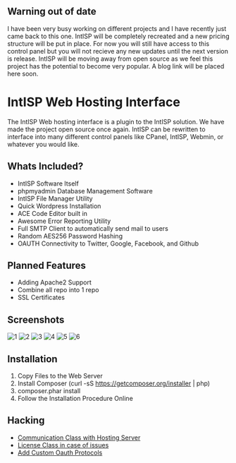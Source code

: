 ## Warning out of date

I have been very busy working on different projects and I have recently just came back to this one. IntISP will be completely recreated and a new pricing structure will be put in place. For now you will still have access to this control panel but you will not recieve any new updates until the next version is release. IntISP will be moving away from open source as we feel this project has the potential to become very popular. A blog link will be placed here soon.


# IntISP Web Hosting Interface

The IntISP Web hosting interface is a plugin to the IntISP solution. We have made the project open source once again. IntISP can be rewritten to interface into many different control panels like CPanel, IntISP, Webmin, or whatever you would like. 


## Whats Included?

- IntISP Software Itself
- phpmyadmin Database Management Software
- IntISP File Manager Utility
- Quick Wordpress Installation
- ACE Code Editor built in
- Awesome Error Reporting Utility
- Full SMTP Client to automatically send mail to users
- Random AES256 Password Hashing
- OAUTH Connectivity to Twitter, Google, Facebook, and Github

## Planned Features

- Adding Apache2 Support
- Combine all repo into 1 repo
- SSL Certificates


## Screenshots

![1](https://github.com/INTisp/INTisp/blob/master/screenshots/1.png?raw=true)
![2](https://github.com/INTisp/INTisp/blob/master/screenshots/2.png?raw=true)
![3](https://github.com/INTisp/INTisp/blob/master/screenshots/3.png?raw=true)
![4](https://github.com/INTisp/INTisp/blob/master/screenshots/4.png?raw=true)
![5](https://github.com/INTisp/INTisp/blob/master/screenshots/5.png?raw=true)
![6](https://github.com/INTisp/INTisp/blob/master/screenshots/6.png?raw=true)

## Installation

1. Copy Files to the Web Server
2. Install Composer (curl -sS https://getcomposer.org/installer | php)
3. composer.phar install
4. Follow the Installation Procedure Online

## Hacking

- [Communication Class with Hosting Server](https://github.com/INTisp/INTisp/blob/master/includes/classes/communication.class.php)
- [License Class in case of issues](https://github.com/INTisp/INTisp/blob/master/includes/classes/license.class.php)
- [Add Custom Oauth Protocols](https://github.com/INTisp/INTisp/tree/master/includes/oauth)
